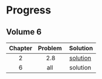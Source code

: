 # Progress

## Volume 6

| Chapter | Problem | Solution |
|:-------:|:-------:|:--------:|
| 2 | 2.8 | [solution](https://github.com/whoiscris/competitive_programming/blob/master/LEETCODE/linked-list-cycle.cpp) |
| 6 | all | solution |
